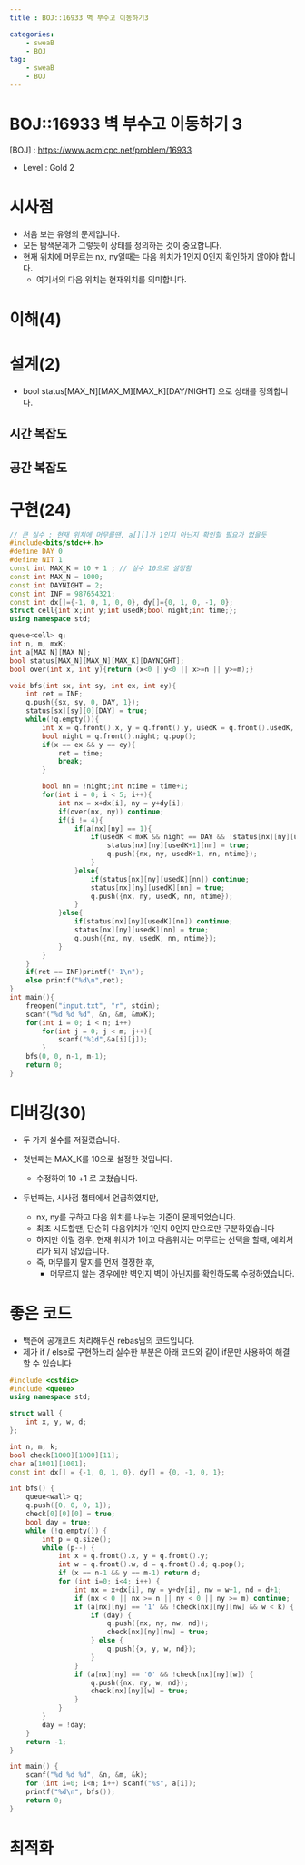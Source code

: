 ```yaml
---
title : BOJ::16933 벽 부수고 이동하기3

categories:
    - sweaB
    - BOJ
tag:
    - sweaB
    - BOJ
---
```

# BOJ::16933 벽 부수고 이동하기 3
[BOJ] : <https://www.acmicpc.net/problem/16933>
- Level : Gold 2

# 시사점
- 처음 보는 유형의 문제입니다.
- 모든 탐색문제가 그렇듯이 상태를 정의하는 것이 중요합니다.
- 현재 위치에 머무르는 nx, ny일때는 다음 위치가 1인지 0인지 확인하지 않아야 합니다.
  - 여기서의 다음 위치는 현재위치를 의미합니다.

# 이해(4)


# 설계(2)
- bool status[MAX_N][MAX_M][MAX_K][DAY/NIGHT] 으로 상태를 정의합니다.

## 시간 복잡도

## 공간 복잡도

# 구현(24)

```cpp
// 큰 실수 : 현재 위치에 머무를땐, a[][]가 1인지 아닌지 확인할 필요가 없을듯
#include<bits/stdc++.h>
#define DAY 0
#define NIT 1
const int MAX_K = 10 + 1 ; // 실수 10으로 설정함
const int MAX_N = 1000;
const int DAYNIGHT = 2;
const int INF = 987654321;
const int dx[]={-1, 0, 1, 0, 0}, dy[]={0, 1, 0, -1, 0};
struct cell{int x;int y;int usedK;bool night;int time;};
using namespace std;

queue<cell> q;
int n, m, mxK;
int a[MAX_N][MAX_N];
bool status[MAX_N][MAX_N][MAX_K][DAYNIGHT];
bool over(int x, int y){return (x<0 ||y<0 || x>=n || y>=m);}

void bfs(int sx, int sy, int ex, int ey){
    int ret = INF;
    q.push({sx, sy, 0, DAY, 1});
    status[sx][sy][0][DAY] = true;
    while(!q.empty()){
        int x = q.front().x, y = q.front().y, usedK = q.front().usedK, time = q.front().time;
        bool night = q.front().night; q.pop();
        if(x == ex && y == ey){
            ret = time;
            break;
        }

        bool nn = !night;int ntime = time+1;
        for(int i = 0; i < 5; i++){
            int nx = x+dx[i], ny = y+dy[i];
            if(over(nx, ny)) continue;
            if(i != 4){
                if(a[nx][ny] == 1){
                    if(usedK < mxK && night == DAY && !status[nx][ny][usedK+1][nn]){
                        status[nx][ny][usedK+1][nn] = true;
                        q.push({nx, ny, usedK+1, nn, ntime});
                    }
                }else{
                    if(status[nx][ny][usedK][nn]) continue;
                    status[nx][ny][usedK][nn] = true;
                    q.push({nx, ny, usedK, nn, ntime});
                }
            }else{
                if(status[nx][ny][usedK][nn]) continue;
                status[nx][ny][usedK][nn] = true;
                q.push({nx, ny, usedK, nn, ntime});
            }
        }
    }
    if(ret == INF)printf("-1\n");
    else printf("%d\n",ret);
}
int main(){
    freopen("input.txt", "r", stdin);
    scanf("%d %d %d", &n, &m, &mxK);
    for(int i = 0; i < n; i++)
        for(int j = 0; j < m; j++){
            scanf("%1d",&a[i][j]);
        }
    bfs(0, 0, n-1, m-1);
    return 0;
}
```

# 디버깅(30)
- 두 가지 실수를 저질렀습니다.
- 첫번째는 MAX_K를 10으로 설정한 것입니다.
  - 수정하여 10 +1 로 고쳤습니다.

- 두번째는, 시사점 챕터에서 언급하였지만,
  - nx, ny를 구하고 다음 위치를 나누는 기준이 문제되었습니다.
  - 최초 시도할땐, 단순히 다음위치가 1인지 0인지 만으로만 구분하였습니다
  - 하지만 이럴 경우, 현재 위치가 1이고 다음위치는 머무르는 선택을 할때, 예외처리가 되지 않았습니다.
  - 즉, 머무를지 말지를 먼저 결정한 후,
    - 머무르지 않는 경우에만 벽인지 벽이 아닌지를 확인하도록 수정하였습니다.

# 좋은 코드
- 백준에 공개코드 처리해두신 rebas님의 코드입니다.
- 제가 if / else로 구현하느라 실수한 부분은 아래 코드와 같이 if문만 사용하여 해결할 수 있습니다

```cpp
#include <cstdio>
#include <queue>
using namespace std;

struct wall {
    int x, y, w, d;
};

int n, m, k;
bool check[1000][1000][11];
char a[1001][1001];
const int dx[] = {-1, 0, 1, 0}, dy[] = {0, -1, 0, 1};

int bfs() {
    queue<wall> q;
    q.push({0, 0, 0, 1});
    check[0][0][0] = true;
    bool day = true;
    while (!q.empty()) {
        int p = q.size();
        while (p--) {
            int x = q.front().x, y = q.front().y;
            int w = q.front().w, d = q.front().d; q.pop();
            if (x == n-1 && y == m-1) return d;
            for (int i=0; i<4; i++) {
                int nx = x+dx[i], ny = y+dy[i], nw = w+1, nd = d+1;
                if (nx < 0 || nx >= n || ny < 0 || ny >= m) continue;
                if (a[nx][ny] == '1' && !check[nx][ny][nw] && w < k) {
                    if (day) {
                        q.push({nx, ny, nw, nd});
                        check[nx][ny][nw] = true;
                    } else {
                        q.push({x, y, w, nd});
                    }
                }
                if (a[nx][ny] == '0' && !check[nx][ny][w]) {
                    q.push({nx, ny, w, nd});
                    check[nx][ny][w] = true;
                }
            }
        }
        day = !day;
    }
    return -1;
}

int main() {
    scanf("%d %d %d", &n, &m, &k);
    for (int i=0; i<n; i++) scanf("%s", a[i]);
    printf("%d\n", bfs());
    return 0;
}
```

# 최적화
